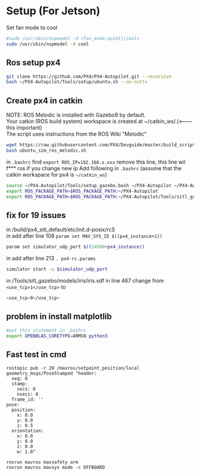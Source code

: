 # Setup (For Jetson)
Set fan mode to cool
```bash
#sudo /usr/sbin/nvpmodel -d <fan_mode:quiet||cool>
sudo /usr/sbin/nvpmodel -d cool
```

## Ros setup px4     
``` bash
git clone https://github.com/PX4/PX4-Autopilot.git --recursive
bash ~/PX4-Autopilot/Tools/setup/ubuntu.sh --no-nuttx
```

## Create px4 in catkin
NOTE: ROS Melodic is installed with Gazebo9 by default.   
Your catkin (ROS build system) workspace is created at ~/catkin_ws/.(<---this important)    
The script uses instructions from the ROS Wiki "Melodic" 
```bash 
wget https://raw.githubusercontent.com/PX4/Devguide/master/build_scripts/ubuntu_sim_ros_melodic.sh
bash ubuntu_sim_ros_melodic.sh
```
in `.bashrc` find `export ROS_IP=192.168.x.xxx` remove this line, this line wil f*** ros if you change new ip
Add following in `.bashrc` (assume that the catkin workspace for px4 is `~/catkin_ws`)
```bash 
source ~/PX4-Autopilot/Tools/setup_gazebo.bash ~/PX4-Autopilot ~/PX4-Autopilot/build/px4_sitl_default
export ROS_PACKAGE_PATH=$ROS_PACKAGE_PATH:~/PX4-Autopilot
export ROS_PACKAGE_PATH=$ROS_PACKAGE_PATH:~/PX4-Autopilot/Tools/sitl_gazebo
```

## fix for 19 issues
in /build/px4_sitl_default/etc/init.d-posix/rcS   
in add after line 108 `param set MAV_SYS_ID $((px4_instance+1))`   
```bash 
param set simulator_udp_port $((14560+px4_instance))
```
in add after line 213 `. px4-rc.params`   
```bash
simulator start -u $simulator_udp_port
```
in /Tools/sitl_gazebo/models/iris/iris.sdf in line 467 change from `<use_tcp>1</use_tcp>` to    
```bash
<use_tcp>0</use_tcp>
```

## problem in install matplotlib
```bash
#put this statement in .bashrc
export OPENBLAS_CORETYPE=ARMV8 python3


```

## Fast test in cmd
```
rostopic pub -r 20 /mavros/setpoint_position/local geometry_msgs/PoseStamped "header:
  seq: 0
  stamp:
    secs: 0
    nsecs: 0
  frame_id: ''
pose:
  position:
    x: 0.0
    y: 0.0
    z: 0.5
  orientation:
    x: 0.0
    y: 0.0
    z: 0.0
    w: 1.0" 

rosrun mavros mavsafety arm
rosrun mavros mavsys mode -c OFFBOARD

```
